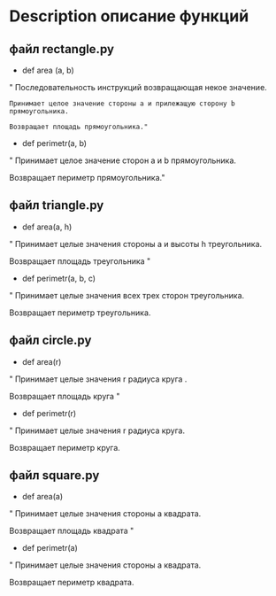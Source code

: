 # Description  описание функций


## файл   rectangle.py
- def area (a, b)

" Последовательность инструкций возвращающая некое значение.
  
    Принимает целое значение стороны а и прилежащую сторону b прямоугольника.
  
    Возвращает площадь прямоугольника."
- def perimetr(a, b)
  
" Принимает целое значение сторон a и b прямоугольника.

  Возвращает периметр прямоугольника."


  ## файл triangle.py
  - def area(a, h)

" Принимает целые значения стороны а и высоты h треугольника.

  Возвращает площадь треугольника "

- def perimetr(a, b, c)

" Принимает целые значения всех трех сторон треугольника.

  Возвращает периметр треугольника.


   ## файл circle.py
  - def area(r)

" Принимает целые значения r радиуса круга .

  Возвращает площадь круга "

- def perimetr(r)

" Принимает целые значения r радиуса круга.

  Возвращает периметр круга.


   ## файл square.py
  - def area(a)

" Принимает целые значения стороны а квадрата.

  Возвращает площадь квадрата "

- def perimetr(a)

" Принимает целые значения стороны а квадрата.

  Возвращает периметр квадрата.


 
